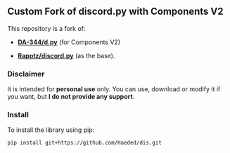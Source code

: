 ## Custom Fork of discord.py with Components V2

This repository is a fork of:

- **[DA-344/d.py](https://github.com/DA-344/d.py)** (for Components V2) 

- **[Rapptz/discord.py](https://github.com/Rapptz/discord.py)** (as the base).  

### Disclaimer
It is intended for **personal use** only. You can use, download or modify it if you want, but **I do not provide any support**.  

### Install  


To install the library using pip:

```bash
pip install git+https://github.com/Haeded/dis.git
